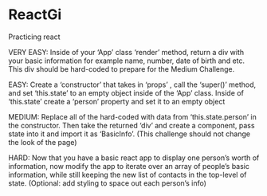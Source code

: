 # ReactGi
Practicing react

VERY EASY: Inside of your ‘App’ class ‘render’ method, return a div with your basic information for example name, number, date of birth and etc. This div should be hard-coded to prepare for the Medium Challenge.


EASY: Create a ‘constructor’ that takes in ‘props’ , call the ‘super()’ method, and set ‘this.state’ to an empty object inside of the ‘App’ class. Inside of ‘this.state’ create a ‘person’ property and set it to an empty object


MEDIUM: Replace all of the hard-coded with data from ‘this.state.person’ in the constructor.  Then take the returned ‘div’ and create a component, pass state into it and import it as ‘BasicInfo’. (This challenge should not change the look of the page)


HARD: Now that you have a basic react app to display one person’s worth of information, now modify the app to iterate over an array of people’s basic information, while still keeping the new list of contacts in the top-level of state.
(Optional: add styling to space out each person’s info)

